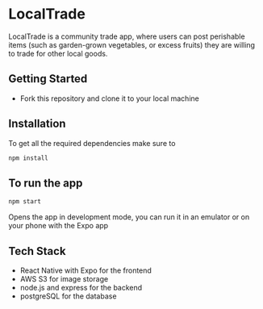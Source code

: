 # LocalTrade
LocalTrade is a community trade app, where users can post perishable items (such as garden-grown vegetables, or excess fruits) they are willing to trade for other local goods.

## Getting Started
- Fork this repository and clone it to your local machine

## Installation
To get all the required dependencies make sure to 
```bash
npm install 
```

## To run the app
```bash
npm start 
```
Opens the app in development mode, you can run it in an emulator or on your phone with the Expo app

## Tech Stack
- React Native with Expo for the frontend
- AWS S3 for image storage
- node.js and express for the backend
- postgreSQL for the database
